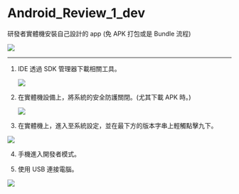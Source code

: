 # Android_Review_1_dev
研發者實體機安裝自己設計的 app (免 APK 打包或是 Bundle 流程)


![](https://github.com/QueenieCplusplus/Android_Review_1_dev/blob/main/8.png)


-----------------------------------------------

1. IDE 透過 SDK 管理器下載相關工具。

   ![](https://raw.githubusercontent.com/QueenieCplusplus/Android_Review_1_dev/main/a.sdk%20tool.png)
   
   
2. 在實體機設備上，將系統的安全防護關閉。(尤其下載 APK 時。)

   ![](https://github.com/QueenieCplusplus/Android_Review_1_dev/blob/main/0.sys%20set%201.png)
   
  
3. 在實體機上，進入至系統設定，並在最下方的版本字串上輕觸點擊九下。

  ![](https://raw.githubusercontent.com/QueenieCplusplus/Android_Review_1_dev/main/2.png)
  
  
4. 手機進入開發者模式。



5. 使用 USB 連接電腦。

  ![](https://raw.githubusercontent.com/QueenieCplusplus/Android_Review_1_dev/main/4.png)
